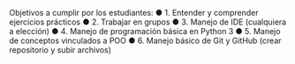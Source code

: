 Objetivos a cumplir por los estudiantes:
● 1. Entender y comprender ejercicios prácticos
● 2. Trabajar en grupos
● 3. Manejo de IDE (cualquiera a elección)
● 4. Manejo de programación básica en Python 3
● 5. Manejo de conceptos vinculados a POO
● 6. Manejo básico de Git y GitHub (crear repositorio y subir archivos)